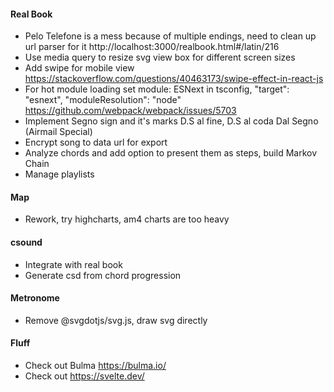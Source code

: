 #### Real Book
* Pelo Telefone is a mess because of multiple endings, need to clean up url parser for it http://localhost:3000/realbook.html#/latin/216
* Use media query to resize svg view box for different screen sizes 
* Add swipe for mobile view https://stackoverflow.com/questions/40463173/swipe-effect-in-react-js
* For hot module loading set module: ESNext in tsconfig, "target": "esnext", "moduleResolution": "node" https://github.com/webpack/webpack/issues/5703
* Implement Segno sign and it's marks D.S al fine, D.S al coda Dal Segno (Airmail Special)
* Encrypt song to data url for export
* Analyze chords and add option to present them as steps, build Markov Chain
* Manage playlists

#### Map
* Rework, try highcharts, am4 charts are too heavy

#### csound
* Integrate with real book
* Generate csd from chord progression

#### Metronome
* Remove @svgdotjs/svg.js, draw svg directly

#### Fluff
* Check out Bulma https://bulma.io/
* Check out https://svelte.dev/
